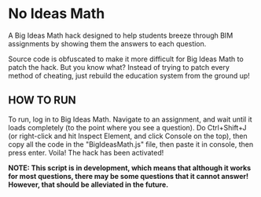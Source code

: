 # No Ideas Math
A Big Ideas Math hack designed to help students breeze through BIM assignments by showing them the answers to each question.

Source code is obfuscated to make it more difficult for Big Ideas Math to patch the hack. But you know what? Instead of trying to patch every method of cheating, just rebuild the education system from the ground up!


<h2>HOW TO RUN</h2>
To run, log in to Big Ideas Math. Navigate to an assignment, and wait until it loads completely (to the point where you see a question). Do Ctrl+Shift+J (or right-click and hit Inspect Element, and click Console on the top), then copy all the code in the "BigIdeasMath.js" file, then paste it in console, then press enter. Voila! The hack has been activated!

**NOTE: This script is in development, which means that although it works for most questions, there may be some questions that it cannot answer! However, that should be alleviated in the future.**